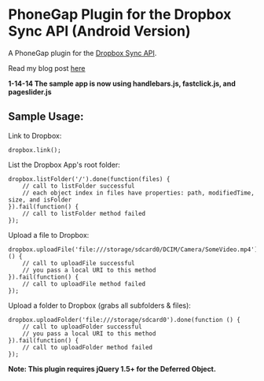 # PhoneGap Plugin for the Dropbox Sync API (Android Version) #

A PhoneGap plugin for the [Dropbox Sync API](https://www.dropbox.com/developers/sync).

Read my blog post [here](http://rossmartindev.blogspot.com/2013/08/phonegap-plugin-for-dropbox-sync-api.html)

__1-14-14 The sample app is now using handlebars.js, fastclick.js, and pageslider.js__

Sample Usage:
-----------
Link to Dropbox:

```
dropbox.link();
```

List the Dropbox App's root folder:
```
dropbox.listFolder('/').done(function(files) {
    // call to listFolder successful
    // each object index in files have properties: path, modifiedTime, size, and isFolder
}).fail(function() {
    // call to listFolder method failed
});
```

Upload a file to Dropbox:
```
dropbox.uploadFile('file:///storage/sdcard0/DCIM/Camera/SomeVideo.mp4').done(function () {
    // call to uploadFile successful
    // you pass a local URI to this method
}).fail(function() {
    // call to uploadFile method failed
});
```

Upload a folder to Dropbox (grabs all subfolders & files):
```
dropbox.uploadFolder('file:///storage/sdcard0').done(function () {
    // call to uploadFolder successful
    // you pass a local URI to this method
}).fail(function() {
    // call to uploadFolder method failed
});
```

__Note: This plugin requires jQuery 1.5+ for the Deferred Object.__
